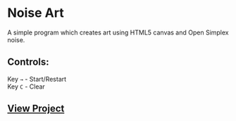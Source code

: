 # Noise Art

A simple program which creates art using HTML5 canvas and Open Simplex noise.

## Controls:

Key `→` - Start/Restart<br />
Key `C` - Clear

## [View Project](https://kurtisbrandon/github.io/noise-art)
